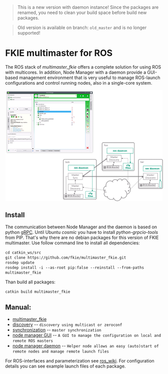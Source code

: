 > This is a new version with daemon instance! Since the packages are renamed, you need to clean your build space before build new packages.

> Old version is available on branch: `old_master` and is no longer supported!

# FKIE multimaster for ROS

The ROS stack of *multimaster_fkie* offers a complete solution for using ROS with multicores.
In addition, Node Manager with a daemon provide a GUI-based management environment that is very useful to manage ROS-launch configurations and control running nodes, also in a single-core system.

![multimaster overview](multimaster_overview.png)

## Install

The communication between Node Manager and the daemon is based on python [gRPC](https://grpc.io/). Until Ubuntu *cosmic* you have to install *python-grpcio-tools* from PIP. That's why there are no debian packages for this version of FKIE multimaster. Use follow command line to install all dependencies:

```
cd catkin_ws/src
git clone https://github.com/fkie/multimaster_fkie.git
rosdep update
rosdep install -i --as-root pip:false --reinstall --from-paths multimaster_fkie
```

Than build all packages:
```
catkin build multimaster_fkie
```

## Manual:

* [multimaster_fkie](http://fkie.github.io/multimaster_fkie)
* [discovery](http://fkie.github.io/multimaster_fkie/master_discovery.html) -- `discovery using multicast or zeroconf`
* [synchronization](http://fkie.github.io/multimaster_fkie/master_sync.html) -- `master synchronization`
* [node manager GUI](http://fkie.github.io/multimaster_fkie/node_manager.html) -- `A GUI to manage the configuration on local and remote ROS masters`
* [node manager daemon](http://fkie.github.io/multimaster_fkie/node_manager_daemon.html) -- `Helper node allows an easy (auto)start of remote nodes and manage remote launch files`

For ROS-interfaces and parameterization see [ros_wiki](http://www.ros.org/wiki/multimaster_fkie). For configuration details you can see example launch files of each package.

